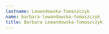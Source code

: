 ```yaml
---
lastname: Lewandowska-Tomaszczyk
name: barbara-lewandowska-tomaszczyk
title: Barbara Lewandowska-Tomaszczyk
---
```

